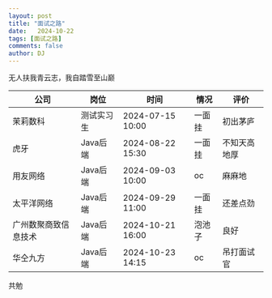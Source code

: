 ```yaml
---
layout: post
title: "面试之路"
date:   2024-10-22
tags: [面试之路]
comments: false
author: DJ
---
```

无人扶我青云志，我自踏雪至山巅

| 公司                 | 岗位       | 时间             | 情况   | 评价         |
| -------------------- | ---------- | ---------------- | ------ | ------------ |
| 茉莉数科             | 测试实习生 | 2024-07-15 10:00 | 一面挂 | 初出茅庐     |
| 虎牙                 | Java后端   | 2024-08-22 15:30 | 一面挂 | 不知天高地厚 |
| 用友网络             | Java后端   | 2024-09-03 10:00 | oc     | 麻麻地       |
| 太平洋网络           | Java后端   | 2024-09-29 11:00 | 一面挂 | 还差点劲     |
| 广州数聚商致信息技术 | Java后端   | 2024-10-21 16:00 | 泡池子 | 良好         |
| 华仝九方             | Java后端   | 2024-10-23 14:15 | oc     | 吊打面试官   |

共勉